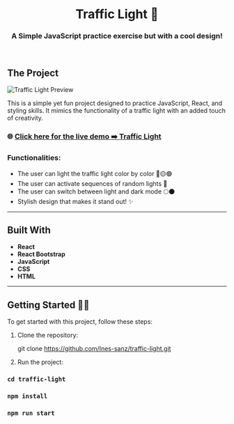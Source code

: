<!-- PROJECT LOGO -->
<p align="center">

  <h1 align="center">Traffic Light 🚦</h1>

  <h3 align="center">
    A Simple JavaScript practice exercise but with a cool design!
  </h3>
  <br />
</p>


## The Project
![Traffic Light Preview](https://res.cloudinary.com/dtr9ffwyc/image/upload/v1737542582/traffic-light-preview_yiisc3.png)

This is a simple yet fun project designed to practice JavaScript, React, and styling skills. It mimics the functionality of a traffic light with an added touch of creativity.
### 🌐 [Click here for the live demo ➡️ Traffic Light](https://traffic-light-kcv3.onrender.com/)
### Functionalities:

- The user can light the traffic light color by color 🔴🟡🟢
- The user can activate sequences of random lights 🎲
- The user can switch between light and dark mode 🌕🌑
- Stylish design that makes it stand out! ✨

---

## Built With

- **React**
- **React Bootstrap**
- **JavaScript**
- **CSS**
- **HTML**

---

## Getting Started ☝🏻

To get started with this project, follow these steps:

1. Clone the repository:
   
   git clone https://github.com/Ines-sanz/traffic-light.git

2. Run the project:
### `cd traffic-light`
### `npm install`
### `npm run start`
